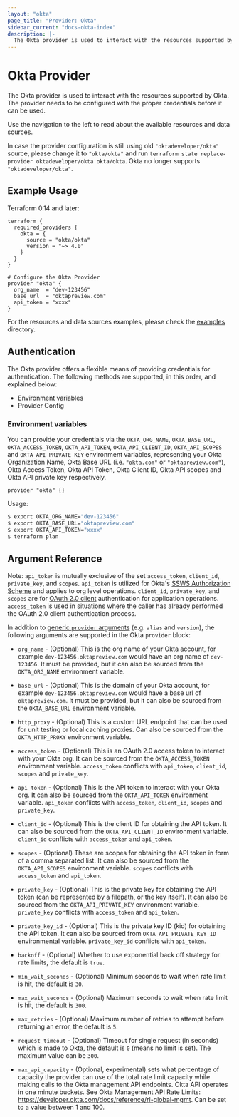 ```yaml
---
layout: "okta"
page_title: "Provider: Okta"
sidebar_current: "docs-okta-index"
description: |-
  The Okta provider is used to interact with the resources supported by Okta. The provider needs to be configured with the proper credentials before it can be used.
---
```


# Okta Provider

The Okta provider is used to interact with the resources supported by Okta. The provider needs to be configured with the proper credentials before it can be used.

Use the navigation to the left to read about the available resources and data sources.

In case the provider configuration is still using old `"oktadeveloper/okta"` source, please change it to `"okta/okta"` and run
`terraform state replace-provider oktadeveloper/okta okta/okta`. Okta no longer supports `"oktadeveloper/okta"`.

## Example Usage

Terraform 0.14 and later:

```hcl
terraform {
  required_providers {
    okta = {
      source = "okta/okta"
      version = "~> 4.0"
    }
  }
}

# Configure the Okta Provider
provider "okta" {
  org_name  = "dev-123456"
  base_url  = "oktapreview.com"
  api_token = "xxxx"
}
```

For the resources and data sources examples, please check the [examples](https://github.com/okta/terraform-provider-okta/tree/master/examples) directory.

## Authentication

The Okta provider offers a flexible means of providing credentials for
authentication. The following methods are supported, in this order, and
explained below:

- Environment variables
- Provider Config

### Environment variables

You can provide your credentials via the `OKTA_ORG_NAME`, `OKTA_BASE_URL`, `OKTA_ACCESS_TOKEN`, `OKTA_API_TOKEN`,
`OKTA_API_CLIENT_ID`, `OKTA_API_SCOPES` and `OKTA_API_PRIVATE_KEY` environment variables, representing your Okta
Organization Name, Okta Base URL (i.e. `"okta.com"` or `"oktapreview.com"`), Okta Access Token, Okta API Token,
Okta Client ID, Okta API scopes and Okta API private key respectively.

```hcl
provider "okta" {}
```

Usage:

```sh
$ export OKTA_ORG_NAME="dev-123456"
$ export OKTA_BASE_URL="oktapreview.com"
$ export OKTA_API_TOKEN="xxxx"
$ terraform plan
```

## Argument Reference

Note: `api_token` is mutually exclusive of the set `access_token`, `client_id`, `private_key`, and `scopes`. `api_token` is utilized for Okta's [SSWS Authorization Scheme](https://developer.okta.com/docs/reference/core-okta-api/#authentication) and applies to org level operations. `client_id`, `private_key`, and `scopes` are for [OAuth 2.0 client](https://developer.okta.com/docs/reference/api/apps/#add-oauth-2-0-client-application) authentication for application operations. `access_token` is used in situations where the caller has already performed the OAuth 2.0 client authentication process.

In addition to [generic `provider` arguments](https://www.terraform.io/docs/configuration/providers.html)
(e.g. `alias` and `version`), the following arguments are supported in the Okta `provider` block:

- `org_name` - (Optional) This is the org name of your Okta account, for example `dev-123456.oktapreview.com` would have an org name of `dev-123456`. It must be provided, but it can also be sourced from the `OKTA_ORG_NAME` environment variable.

- `base_url` - (Optional) This is the domain of your Okta account, for example `dev-123456.oktapreview.com` would have a base url of `oktapreview.com`. It must be provided, but it can also be sourced from the `OKTA_BASE_URL` environment variable.

- `http_proxy` - (Optional) This is a custom URL endpoint that can be used for unit testing or local caching proxies. Can also be sourced from the `OKTA_HTTP_PROXY` environment variable.

- `access_token` - (Optional) This is an OAuth 2.0 access token to interact with your Okta org. It can be sourced from the `OKTA_ACCESS_TOKEN` environment variable. `access_token` conflicts with `api_token`, `client_id`, `scopes` and `private_key`.

- `api_token` - (Optional) This is the API token to interact with your Okta org. It can also be sourced from the `OKTA_API_TOKEN` environment variable. `api_token` conflicts with `access_token`, `client_id`, `scopes` and `private_key`.

- `client_id` - (Optional) This is the client ID for obtaining the API token. It can also be sourced from the `OKTA_API_CLIENT_ID` environment variable. `client_id` conflicts with `access_token` and `api_token`.

- `scopes` - (Optional) These are scopes for obtaining the API token in form of a comma separated list. It can also be sourced from the `OKTA_API_SCOPES` environment variable. `scopes` conflicts with `access_token` and `api_token`.

- `private_key` - (Optional) This is the private key for obtaining the API token (can be represented by a filepath, or the key itself). It can also be sourced from the `OKTA_API_PRIVATE_KEY` environment variable. `private_key` conflicts with `access_token` and `api_token`.

- `private_key_id` - (Optional) This is the private key ID (kid) for obtaining the API token. It can also be sourced from `OKTA_API_PRIVATE_KEY_ID` environmental variable. `private_key_id` conflicts with `api_token`.

- `backoff` - (Optional) Whether to use exponential back off strategy for rate limits, the default is `true`.

- `min_wait_seconds` - (Optional) Minimum seconds to wait when rate limit is hit, the default is `30`.

- `max_wait_seconds` - (Optional) Maximum seconds to wait when rate limit is hit, the default is `300`.

- `max_retries` - (Optional) Maximum number of retries to attempt before returning an error, the default is `5`.

- `request_timeout` - (Optional) Timeout for single request (in seconds) which is made to Okta, the default is `0` (means no limit is set). The maximum value can be `300`.

- `max_api_capacity` - (Optional, experimental) sets what percentage of capacity the provider can use of the total
  rate limit capacity while making calls to the Okta management API endpoints. Okta API operates in one minute buckets.
  See Okta Management API Rate Limits: https://developer.okta.com/docs/reference/rl-global-mgmt. Can be set to a value between 1 and 100.
